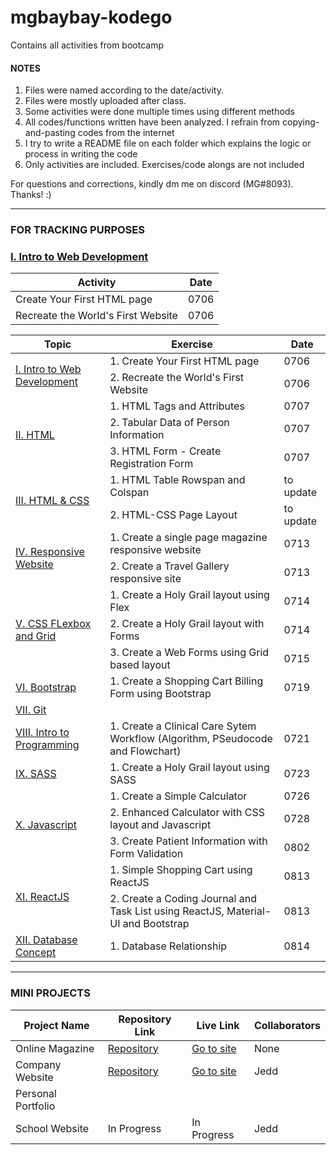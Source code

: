 # mgbaybay-kodego
Contains all activities from bootcamp

#### NOTES
1. Files were named according to the date/activity.
2. Files were mostly uploaded after class.
3. Some activities were done multiple times using different methods
4. All codes/functions written have been analyzed. I refrain from copying-and-pasting codes from the internet
5. I try to write a README file on each folder which explains the logic or process in writing the code
6. Only activities are included. Exercises/code alongs are not included

For questions and corrections, kindly dm me on discord (MG#8093). Thanks! :)

********************************************************

### FOR TRACKING PURPOSES

### [I. Intro to Web Development](https://drive.google.com/drive/folders/1zhBpx3f1F06w9UbWV3SEeGESN43q3DD4?usp=sharing)

| Activity | Date |
|----------|------|
| Create Your First HTML page | 0706 |
| Recreate the World's First Website | 0706 |

<table>
    <thead>
        <tr>
            <th>Topic</th>
            <th>Exercise</th>
            <th>Date</th>
        </tr>
    </thead>
    <tbody>
        <tr>
            <td rowspan=2>
                <a href='https://drive.google.com/drive/folders/1zhBpx3f1F06w9UbWV3SEeGESN43q3DD4?usp=sharing'>
                    I. Intro to Web Development
                </a>
            </td>
            <td>1. Create Your First HTML page</td>
            <td>0706</td>
        </tr>
        <tr>
            <td>2. Recreate the World's First Website</td>
            <td>0706</td>
        </tr>
        <tr>
            <td rowspan=3>
                <a href='https://drive.google.com/drive/folders/173Mbg7owW08Ldm1EHx3bWka7o6oh3Bx5?usp=sharing'>
                    II. HTML
                </a>
            </td>
            <td>1. HTML Tags and Attributes</td>
            <td>0707</td>
        </tr>
        <tr>
            <td>2. Tabular Data of Person Information</td>
            <td>0707</td>
        </tr>
        <tr>
            <td>3. HTML Form - Create Registration Form</td>
            <td>0707</td>
        </tr>
        <tr>
            <td rowspan=2>
                <a href='https://drive.google.com/drive/folders/1O5XkTlen2ccuKTZWY-NcIsZ9H0iI_3bg?usp=sharing'>
                    III. HTML & CSS
                </a>
            </td>
            <td>1. HTML Table Rowspan and Colspan</td>
            <td>to update</td>
        </tr>
        <tr>
            <td>2. HTML-CSS Page Layout</td>
            <td>to update</td>
        </tr>
         <tr>
            <td rowspan=2>
                <a href='https://drive.google.com/drive/folders/1HvCmAHga-OGZ5RUo3ACWI71-TWiH8UmK?usp=sharing'>
                    IV. Responsive Website
                </a>
            </td>
            <td>1. Create a single page magazine responsive website</td>
            <td>0713</td>
        </tr>
        <tr>
            <td>2. Create a Travel Gallery responsive site</td>
            <td>0713</td>
        </tr>
        <tr>
            <td rowspan=3>
                <a href='https://drive.google.com/drive/folders/1gYTsurUzqNlysu3ci0RTu3Tgjd8PmCCg?usp=sharing'>
                    V. CSS FLexbox and Grid
                </a>
            </td>
            <td>1. Create a Holy Grail layout using Flex</td>
            <td>0714</td>
        </tr>
        <tr>
            <td>2. Create a Holy Grail layout with Forms</td>
            <td>0714</td>
        </tr>
        <tr>
            <td>3. Create a Web Forms using Grid based layout</td>
            <td>0715</td>
        </tr>
        <tr>
            <td>
                <a href='https://drive.google.com/drive/folders/1gAsltbocBsexjZsk9_e45VnfRmfVDmep?usp=sharing'>
                    VI. Bootstrap
                </a>
            </td>
            <td>1. Create a Shopping Cart Billing Form using Bootstrap</td>
            <td>0719</td>
        </tr>
        <tr>
            <td colspan=3>
                <a href='https://drive.google.com/drive/folders/1Rprqz0lacyM7hfymnVEGfZQnGVo6FW4_?usp=sharing'>
                    VII. Git 
                </a>
            </td>
        </tr>
        <tr>
            <td>
                <a href='https://drive.google.com/drive/folders/1ZJxgWzjem4oC1hn_1mPXWp8Bl25netQm?usp=sharing'>
                    VIII. Intro to Programming
                </a>
            </td>
            <td>1. Create a Clinical Care Sytem Workflow (Algorithm, PSeudocode and Flowchart)</td>
            <td>0721</td>
        </tr>
        <tr>
            <td>
                <a href='https://drive.google.com/drive/folders/1ayYsn6T4FxyS2s2UvvvXju9ViLIAKbk3?usp=sharing'>
                    IX. SASS
                </a>
            </td>
            <td>1. Create a Holy Grail layout using SASS</td>
            <td>0723</td>
        </tr>
         <tr>
            <td rowspan=3>
                <a href='https://drive.google.com/drive/folders/1iYtoPaTLM7qnLqis0W46jWj5iZYt_A43?usp=sharing'>
                    X. Javascript
                </a>
            </td>
            <td>1. Create a Simple Calculator</td>
            <td>0726</td>
        </tr>
        <tr>
            <td>2. Enhanced Calculator with CSS layout and Javascript</td>
            <td>0728</td>
        </tr>
        <tr>
            <td>3. Create Patient Information with Form Validation</td>
            <td>0802</td>
        </tr>
        <tr>
            <td rowspan=2>
                <a href='https://drive.google.com/drive/folders/1FGu_a5FWyXANmjBedNp52gbnb6B9BQMJ?usp=sharing'>
                    XI. ReactJS
                </a>
            </td>
            <td>1. Simple Shopping Cart using ReactJS</td>
            <td>0813</td>
        </tr>
        <tr>
            <td>2. Create a Coding Journal and Task List using ReactJS, Material-UI and Bootstrap</td>
            <td>0813</td>
        </tr>
        <tr>
            <td>
                <a href='https://drive.google.com/drive/folders/1IxoZ478kT9SXX7poHx5lPFmCmgsEd-Z1?usp=sharing'>
                    XII. Database Concept
                </a>
            </td>
            <td>1. Database Relationship</td>
            <td>0814</td>
        </tr>
    </tbody>
</table>


********************************************************
### MINI PROJECTS

| Project Name |    Repository Link    | Live Link | Collaborators 
|--------------|----------------|--------|--------|
| Online Magazine | [Repository](https://github.com/mgbaybay/online_magazine) | [Go to site](https://mgbaybay.github.io/online-magazine/) | None
| Company Website | [Repository](https://github.com/mgbaybay/J-M-Technologies) | [Go to site](https://mgbaybay.github.io/J-M-Technologies/) | Jedd
|Personal Portfolio | | |
| School Website | In Progress  | In Progress | Jedd


